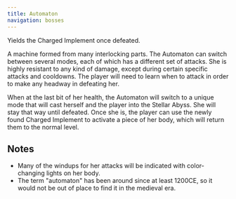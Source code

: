 ```yaml
---
title: Automaton
navigation: bosses
---
```

Yields the Charged Implement once defeated.

A machine formed from many interlocking parts. The Automaton can switch between several modes, each of which has a different set of attacks. She is highly resistant to any kind of damage, except during certain specific attacks and cooldowns. The player will need to learn when to attack in order to make any headway in defeating her.

When at the last bit of her health, the Automaton will switch to a unique mode that will cast herself and the player into the Stellar Abyss. She will stay that way until defeated. Once she is, the player can use the newly found Charged Implement to activate a piece of her body, which will return them to the normal level.

## Notes
- Many of the windups for her attacks will be indicated with color-changing lights on her body.
- The term "automaton" has been around since at least 1200CE, so it would not be out of place to find it in the medieval era.
